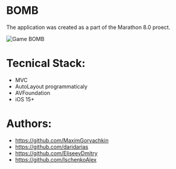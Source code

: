 # BOMB
The application was created as a part of the Marathon 8.0 proect.

![Game BOMB](https://img.freepik.com/free-vector/comic-speech-bubble-with-boom-text_1308-54766.jpg?w=1800&t=st=1691917744~exp=1691918344~hmac=c27ce9462c0b69815138ba7f995ebb978950e4ae8184c2e109d138042e5f0298)

# Tecnical Stack:
* MVC
* AutoLayout programmaticaly
* AVFoundation
* iOS 15+


# Authors:
* https://github.com/MaximGoryachkin
* https://github.com/daridarias
* https://github.com/EliseevDmitry
* https://github.com/IschenkoAlex
